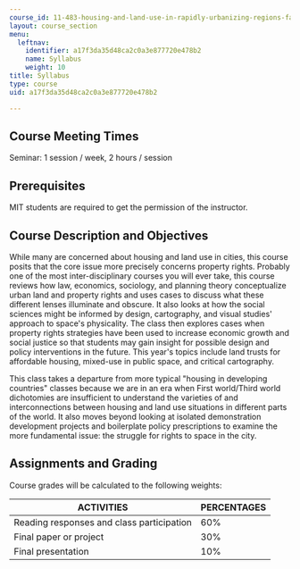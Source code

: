 ```yaml
---
course_id: 11-483-housing-and-land-use-in-rapidly-urbanizing-regions-fall-2011
layout: course_section
menu:
  leftnav:
    identifier: a17f3da35d48ca2c0a3e877720e478b2
    name: Syllabus
    weight: 10
title: Syllabus
type: course
uid: a17f3da35d48ca2c0a3e877720e478b2

---
```


Course Meeting Times
--------------------

Seminar: 1 session / week, 2 hours / session

Prerequisites
-------------

MIT students are required to get the permission of the instructor.

Course Description and Objectives
---------------------------------

While many are concerned about housing and land use in cities, this course posits that the core issue more precisely concerns property rights. Probably one of the most inter-disciplinary courses you will ever take, this course reviews how law, economics, sociology, and planning theory conceptualize urban land and property rights and uses cases to discuss what these different lenses illuminate and obscure. It also looks at how the social sciences might be informed by design, cartography, and visual studies' approach to space's physicality. The class then explores cases when property rights strategies have been used to increase economic growth and social justice so that students may gain insight for possible design and policy interventions in the future. This year's topics include land trusts for affordable housing, mixed-use in public space, and critical cartography.

This class takes a departure from more typical "housing in developing countries" classes because we are in an era when First world/Third world dichotomies are insufficient to understand the varieties of and interconnections between housing and land use situations in different parts of the world. It also moves beyond looking at isolated demonstration development projects and boilerplate policy prescriptions to examine the more fundamental issue: the struggle for rights to space in the city.

Assignments and Grading
-----------------------

Course grades will be calculated to the following weights:

| ACTIVITIES | PERCENTAGES |
| --- | --- |
| Reading responses and class participation | 60% |
| Final paper or project | 30% |
| Final presentation | 10%